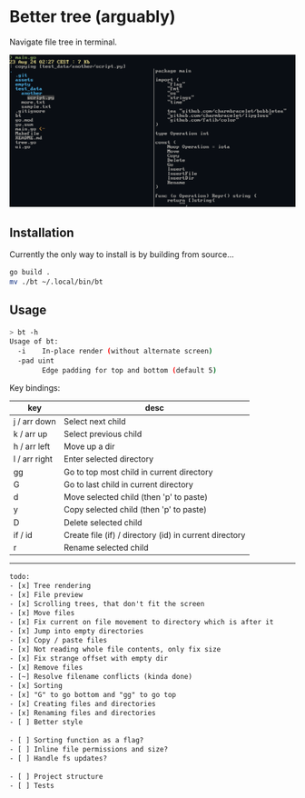# Better tree (arguably)

Navigate file tree in terminal.

![Usage screenshot](assets/bt-usage.png)

## Installation

Currently the only way to install is by building from source...

```bash
go build .
mv ./bt ~/.local/bin/bt
```

## Usage

```bash
> bt -h
Usage of bt:
  -i    In-place render (without alternate screen)
  -pad uint
        Edge padding for top and bottom (default 5)
```

Key bindings:

| key           | desc                                                   |
|---------------|--------------------------------------------------------|
| j / arr down  | Select next child                                      |
| k / arr up    | Select previous child                                  |
| h / arr left  | Move up a dir                                          |
| l / arr right | Enter selected directory                               |
| gg            | Go to top most child in current directory              |
| G             | Go to last child in current directory                  |
| d             | Move selected child (then 'p' to paste)                |
| y             | Copy selected child (then 'p' to paste)                |
| D             | Delete selected child                                  |
| if / id       | Create file (if) / directory (id) in current directory |
| r             | Rename selected child                                  |

---

```
todo:
- [x] Tree rendering
- [x] File preview
- [x] Scrolling trees, that don't fit the screen
- [x] Move files
- [x] Fix current on file movement to directory which is after it
- [x] Jump into empty directories
- [x] Copy / paste files
- [x] Not reading whole file contents, only fix size
- [x] Fix strange offset with empty dir
- [x] Remove files
- [~] Resolve filename conflicts (kinda done)
- [x] Sorting
- [x] "G" to go bottom and "gg" to go top
- [x] Creating files and directories
- [x] Renaming files and directories
- [ ] Better style

- [ ] Sorting function as a flag?
- [ ] Inline file permissions and size?
- [ ] Handle fs updates?

- [ ] Project structure
- [ ] Tests
```
